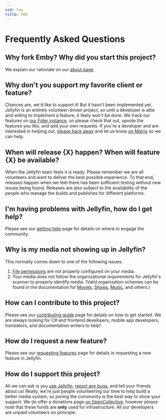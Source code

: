 ```yaml
---
uid: faq
title: FAQ
---
```


# Frequently Asked Questions

## Why fork Emby? Why did you start this project?

We explain our rationale on our [about page](xref:about).

## Why don't you support my favorite client or feature?

Chances are, we'd like to support it! But it hasn't been implemented yet.
Jellyfin is an entirely volunteer-driven project, so until a developer is able and willing to implement a feature, it likely won't be done.
We track our features on [our Fider instance](https://features.jellyfin.org), so please check that out, upvote the features you like, and add your own requests.
If you're a developer and are interested in helping out, [please hack away](xref:contrib-index) and let us know [on Matrix](xref:getting-help) so we can help.

## When will release {X} happen? When will feature {X} be available?

When the Jellyfin team feels it is ready.
Please remember we are all volunteers and want to deliver the best possible experience.
To that end, releases happen when we feel there has been sufficient testing without new issues being found.
Releases are also subject to the availability of the people who manage the builds and publishes for different platforms.

## I'm having problems with Jellyfin, how do I get help?

Please see our [getting help](xref:getting-help) page for details on where to engage the community.

## Why is my media not showing up in Jellyfin?

This normally comes down to one of the following issues:

1. [File permissions](https://wikipedia.org/wiki/File-system_permissions) are not properly configured on your media.
2. Your media does not follow the organizational requirements for Jellyfin's scanner to properly identify media. (Valid organization schemes can be found in the documentation for [Movies](xref:server-media-movies), [Shows](xref:server-media-shows), [Music](xref:server-media-music), and others.)

## How can I contribute to this project?

Please see our [contributing guide](xref:contrib-index) page for details on how to get started.
We are always looking for C# and frontend developers, mobile app developers, translators, and documentation writers to help!

## How do I request a new feature?

Please see our [requesting features](xref:contrib-issues#requesting-features) page for details in requesting a new feature in Jellyfin.

## How do I support this project?

All we can ask is you [use Jellyfin](xref:admin-installing), [report any bugs](xref:contrib-issues#reporting-bugs), and tell your friends about us!
Really, we're just people volunteering our time to help build a better media system, so joining the community is the best way to show your support.
We do offer a donations page [on OpenCollective](https://opencollective.com/jellyfin), however please note that these funds are **only** used for infrastructure. All our developers are unpaid volunteers on principle.
